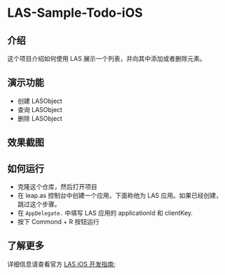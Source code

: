 # LAS-Sample-Todo-iOS

## 介绍

这个项目介绍如何使用 LAS 展示一个列表，并向其中添加或者删除元素。

## 演示功能

- 创建 LASObject
- 查询 LASObject
- 删除 LASObject

## 效果截图

## 如何运行

- 克隆这个仓库，然后打开项目
- 在 leap.as 控制台中创建一个应用，下面称他为 LAS 应用。如果已经创建，跳过这个步骤。
- 在 `AppDelegate.` 中填写 LAS 应用的 applicationId 和 clientKey.
- 按下 Commond + R 按钮运行

## 了解更多

详细信息请查看官方 [LAS iOS 开发指南](https://leap.as/docs/cloudData/ios.html);
